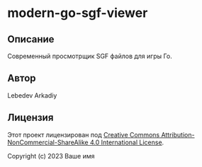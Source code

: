 # modern-go-sgf-viewer

## Описание
Современный просмотрщик SGF файлов для игры Го.

## Автор
Lebedev Arkadiy

## Лицензия
Этот проект лицензирован под [Creative Commons Attribution-NonCommercial-ShareAlike 4.0 International License](LICENSE).

Copyright (c) 2023 Ваше имя